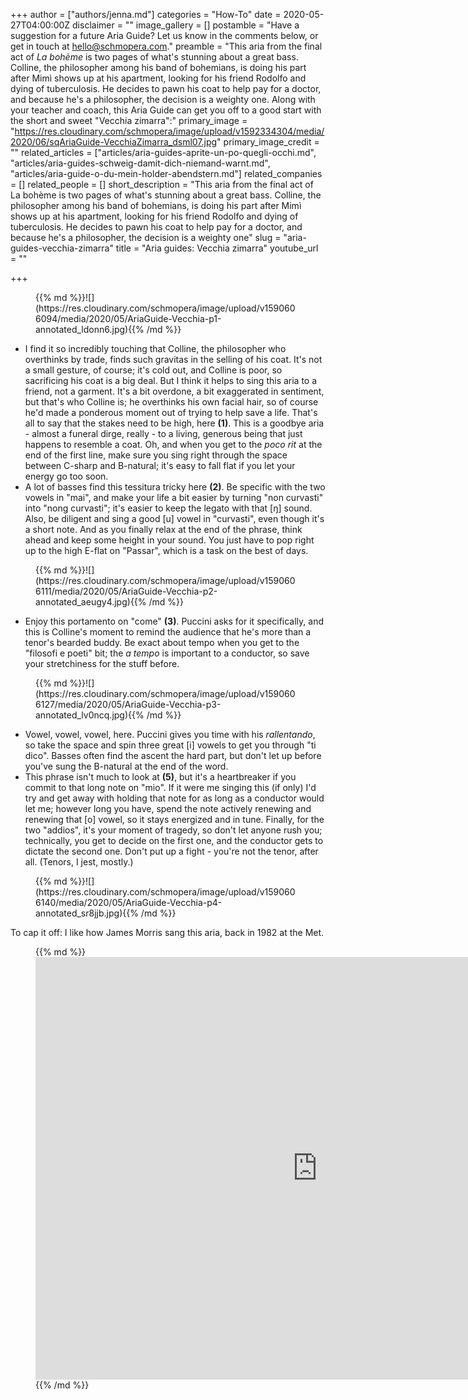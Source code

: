 +++
author = ["authors/jenna.md"]
categories = "How-To"
date = 2020-05-27T04:00:00Z
disclaimer = ""
image_gallery = []
postamble = "Have a suggestion for a future Aria Guide? Let us know in the comments below, or get in touch at [hello@schmopera.com](mailto:hello@schmopera.com)."
preamble = "This aria from the final act of _La bohème_ is two pages of what's stunning about a great bass. Colline, the philosopher among his band of bohemians, is doing his part after Mimì shows up at his apartment, looking for his friend Rodolfo and dying of tuberculosis. He decides to pawn his coat to help pay for a doctor, and because he's a philosopher, the decision is a weighty one. Along with your teacher and coach, this Aria Guide can get you off to a good start with the short and sweet \"Vecchia zimarra\":"
primary_image = "https://res.cloudinary.com/schmopera/image/upload/v1592334304/media/2020/06/sqAriaGuide-VecchiaZimarra_dsml07.jpg"
primary_image_credit = ""
related_articles = ["articles/aria-guides-aprite-un-po-quegli-occhi.md", "articles/aria-guides-schweig-damit-dich-niemand-warnt.md", "articles/aria-guide-o-du-mein-holder-abendstern.md"]
related_companies = []
related_people = []
short_description = "This aria from the final act of La bohème is two pages of what's stunning about a great bass. Colline, the philosopher among his band of bohemians, is doing his part after Mimì shows up at his apartment, looking for his friend Rodolfo and dying of tuberculosis. He decides to pawn his coat to help pay for a doctor, and because he's a philosopher, the decision is a weighty one"
slug = "aria-guides-vecchia-zimarra"
title = "Aria guides: Vecchia zimarra"
youtube_url = ""

+++
<figure data-type="image">{{% md %}}![](https://res.cloudinary.com/schmopera/image/upload/v1590606094/media/2020/05/AriaGuide-Vecchia-p1-annotated_ldonn6.jpg){{% /md %}}

</figure>

* I find it so incredibly touching that Colline, the philosopher who overthinks by trade, finds such gravitas in the selling of his coat. It's not a small gesture, of course; it's cold out, and Colline is poor, so sacrificing his coat is a big deal. But I think it helps to sing this aria to a friend, not a garment. It's a bit overdone, a bit exaggerated in sentiment, but that's who Colline is; he overthinks his own facial hair, so of course he'd made a ponderous moment out of trying to help save a life. That's all to say that the stakes need to be high, here **(1)**. This is a goodbye aria - almost a funeral dirge, really - to a living, generous being that just happens to resemble a coat. Oh, and when you get to the _poco rit_ at the end of the first line, make sure you sing right through the space between C-sharp and B-natural; it's easy to fall flat if you let your energy go too soon.
* A lot of basses find this tessitura tricky here **(2)**. Be specific with the two vowels in "mai", and make your life a bit easier by turning "non curvasti" into "nong curvasti"; it's easier to keep the legato with that \[ŋ\] sound. Also, be diligent and sing a good \[u\] vowel in "curvasti", even though it's a short note. And as you finally relax at the end of the phrase, think ahead and keep some height in your sound. You just have to pop right up to the high E-flat on "Passar", which is a task on the best of days. 

<figure data-type="image">{{% md %}}![](https://res.cloudinary.com/schmopera/image/upload/v1590606111/media/2020/05/AriaGuide-Vecchia-p2-annotated_aeugy4.jpg){{% /md %}}

</figure>

* Enjoy this portamento on "come" **(3)**. Puccini asks for it specifically, and this is Colline's moment to remind the audience that he's more than a tenor's bearded buddy. Be exact about tempo when you get to the "filosofi e poeti" bit; the _a tempo_ is important to a conductor, so save your stretchiness for the stuff before.

<figure data-type="image">{{% md %}}![](https://res.cloudinary.com/schmopera/image/upload/v1590606127/media/2020/05/AriaGuide-Vecchia-p3-annotated_lv0ncq.jpg){{% /md %}}

</figure>

* Vowel, vowel, vowel, here. Puccini gives you time with his _rallentando_, so take the space and spin three great \[i\] vowels to get you through "ti dico". Basses often find the ascent the hard part, but don't let up before you've sung the B-natural at the end of the word. 
* This phrase isn't much to look at **(5)**, but it's a heartbreaker if you commit to that long note on "mio". If it were me singing this (if only) I'd try and get away with holding that note for as long as a conductor would let me; however long you have, spend the note actively renewing and renewing that \[o\] vowel, so it stays energized and in tune. Finally, for the two "addios", it's your moment of tragedy, so don't let anyone rush you; technically, you get to decide on the first one, and the conductor gets to dictate the second one. Don't put up a fight - you're not the tenor, after all. (Tenors, I jest, mostly.)

<figure data-type="image">{{% md %}}![](https://res.cloudinary.com/schmopera/image/upload/v1590606140/media/2020/05/AriaGuide-Vecchia-p4-annotated_sr8jjb.jpg){{% /md %}}

</figure>

To cap it off: I like how James Morris sang this aria, back in 1982 at the Met.

<figure data-type="video">{{% md %}}<iframe width="901" height="676" src="https://www.youtube.com/embed/ArYceMAJiH8" frameborder="0" allow="accelerometer; autoplay; encrypted-media; gyroscope; picture-in-picture" allowfullscreen></iframe>{{% /md %}}

</figure>
